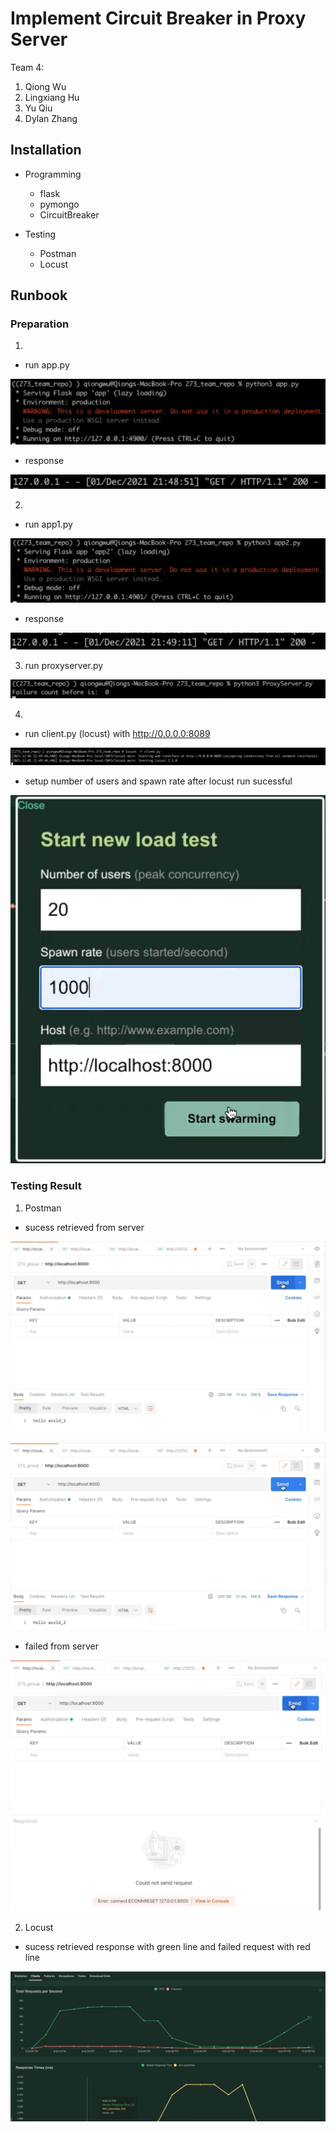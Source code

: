 # Implement Circuit Breaker in Proxy Server 

Team 4:
1. Qiong Wu
2. Lingxiang Hu
3. Yu Qiu
4. Dylan Zhang
  
  
## Installation
- Programming
  - flask
  - pymongo
  - CircuitBreaker

- Testing
  - Postman
  - Locust

## Runbook
### Preparation

1. 
  - run app.py

![app1](screenshots/app1.png)
  - response
  
![app1res](screenshots/app1res.png)

2. 
  - run app1.py

![app2](screenshots/app2.png)

  - response
 
![app2](screenshots/app2res.png)

3. run proxyserver.py

![proxyserver](screenshots/proxyserver.png)

4. 
  - run client.py (locust) with http://0.0.0.0:8089

![locust](screenshots/locust.png)

  - setup number of users and spawn rate after locust run sucessful 

![locustsetup](screenshots/locustsetup.png)

### Testing Result

1. Postman 
  - sucess retrieved from server

![postmanres1](screenshots/postmanres1.png)

![postmanres2](screenshots/postmanres2.png)

  - failed from server
 
![postmanresfailed](screenshots/postmanresfailed.png)

2. Locust
  - sucess retrieved response with green line and failed request with red line

![locustres](screenshots/locustres.png)

